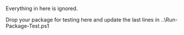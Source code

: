 Everything in here is ignored.

Drop your package for testing here and update the last lines in ..\Run-Package-Test.ps1
